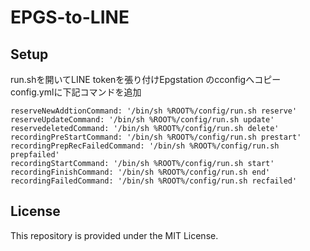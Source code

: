 # EPGS-to-LINE

## Setup
run.shを開いてLINE tokenを張り付けEpgstation のcconfigへコピー
config.ymlに下記コマンドを追加
```
reserveNewAddtionCommand: '/bin/sh %ROOT%/config/run.sh reserve'
reserveUpdateCommand: '/bin/sh %ROOT%/config/run.sh update'
reservedeletedCommand: '/bin/sh %ROOT%/config/run.sh delete'
recordingPreStartCommand: '/bin/sh %ROOT%/config/run.sh prestart'
recordingPrepRecFailedCommand: '/bin/sh %ROOT%/config/run.sh prepfailed'
recordingStartCommand: '/bin/sh %ROOT%/config/run.sh start'
recordingFinishCommand: '/bin/sh %ROOT%/config/run.sh end'
recordingFailedCommand: '/bin/sh %ROOT%/config/run.sh recfailed'
```

## License
This repository is provided under the MIT License.
